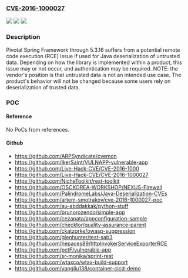 ### [CVE-2016-1000027](https://cve.mitre.org/cgi-bin/cvename.cgi?name=CVE-2016-1000027)
![](https://img.shields.io/static/v1?label=Product&message=n%2Fa&color=blue)
![](https://img.shields.io/static/v1?label=Version&message=n%2Fa&color=blue)
![](https://img.shields.io/static/v1?label=Vulnerability&message=n%2Fa&color=brighgreen)

### Description

Pivotal Spring Framework through 5.3.16 suffers from a potential remote code execution (RCE) issue if used for Java deserialization of untrusted data. Depending on how the library is implemented within a product, this issue may or not occur, and authentication may be required. NOTE: the vendor's position is that untrusted data is not an intended use case. The product's behavior will not be changed because some users rely on deserialization of trusted data.

### POC

#### Reference
No PoCs from references.

#### Github
- https://github.com/ARPSyndicate/cvemon
- https://github.com/IkerSaint/VULNAPP-vulnerable-app
- https://github.com/Live-Hack-CVE/CVE-2016-1000
- https://github.com/Live-Hack-CVE/CVE-2016-1000027
- https://github.com/NicheToolkit/rest-toolkit
- https://github.com/OSCKOREA-WORKSHOP/NEXUS-Firewall
- https://github.com/PalindromeLabs/Java-Deserialization-CVEs
- https://github.com/artem-smotrakov/cve-2016-1000027-poc
- https://github.com/au-abddakkak/python-stuff
- https://github.com/brunorozendo/simple-app
- https://github.com/cezapata/appconfiguration-sample
- https://github.com/checktor/quality-assurance-parent
- https://github.com/ckatzorke/owasp-suppression
- https://github.com/glenhunter/test-sab3
- https://github.com/hepaces89/httpInvokerServiceExporterRCE
- https://github.com/pctF/vulnerable-app
- https://github.com/sr-monika/sprint-rest
- https://github.com/wtaxco/wtax-build-support
- https://github.com/yangliu138/container-cicd-demo

